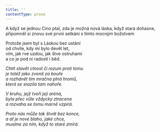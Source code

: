 ```yaml
---
title: ''
contentType: prose
---
```


A když se jednou Cino ptal, zda je možná nová láska, když stará dohasne, připomněl si znovu své první setkání s tímto mocným božstvem

  

Protože jsem byl s Láskou bez ustání  
od chvíle, kdy mi bylo devět let,  
vím, jak rve uzdou, jak štve ostruhami  
a co je pod ní radostí i běd.

_Chtít stavět ctnost či rozum proti tomu  
je totéž jako zvonit za bouře  
a rozhánět tím mračna plná hromů,  
která se srazila tam nahoře._

_V kruhu, jejž tvoří její aréna,  
byla přec vůle vždycky ztracena  
a rozvaha se tomu marně vzpírá._

_Proto nás může tak štvát bez konce,  
a ať je nové blaho, jaké chce,  
musíme za ním, když to staré zmírá._
